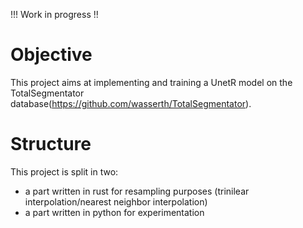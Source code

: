 !!! Work in progress !!

# Objective
This project aims at implementing and training a UnetR model on the TotalSegmentator database(https://github.com/wasserth/TotalSegmentator).


# Structure
This project is split in two:
- a part written in rust for resampling purposes (trinilear interpolation/nearest neighbor interpolation)
- a part written in python for experimentation



